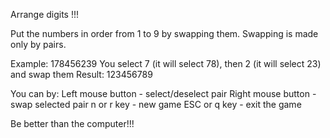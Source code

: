 Arrange digits !!!

Put the numbers in order from 1 to 9 by swapping them.
Swapping is made only by pairs.

Example: 178456239
You select 7 (it will select 78), then 2 (it will select 23) and swap them
Result: 123456789

You can by:
Left mouse button - select/deselect pair
Right mouse button - swap selected pair
n or r key - new game
ESC or q key - exit the game

Be better than the computer!!!
